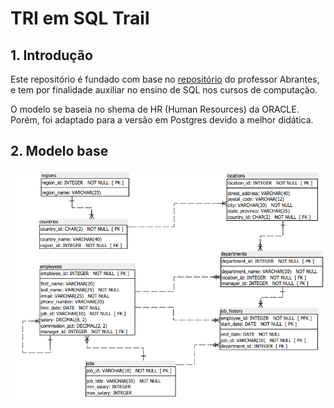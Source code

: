# TRI em SQL Trail
## 1. Introdução
Este repositório é fundado com base no [repositório](https://github.com/computacaoraiz/cr6.180a-db-sample-schemas/tree/main) do professor Abrantes, e tem por finalidade auxiliar no ensino de SQL nos cursos de computação.

O modelo se baseia no shema de HR (Human Resources) da ORACLE. Porém, foi adaptado para a versão em Postgres devido a melhor didática. 

## 2. Modelo base

![modelo](/source/modelo.PNG)
